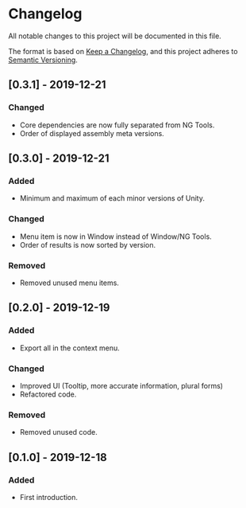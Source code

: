 # Changelog
All notable changes to this project will be documented in this file.

The format is based on [Keep a Changelog](https://keepachangelog.com/en/1.0.0/),
and this project adheres to [Semantic Versioning](https://semver.org/spec/v2.0.0.html).

## [0.3.1] - 2019-12-21
### Changed
- Core dependencies are now fully separated from NG Tools.
- Order of displayed assembly meta versions.

## [0.3.0] - 2019-12-21
### Added
- Minimum and maximum of each minor versions of Unity.

### Changed
- Menu item is now in Window instead of Window/NG Tools.
- Order of results is now sorted by version.

### Removed
- Removed unused menu items.

## [0.2.0] - 2019-12-19
### Added
- Export all in the context menu.

### Changed
- Improved UI (Tooltip, more accurate information, plural forms)
- Refactored code.

### Removed
- Removed unused code.

## [0.1.0] - 2019-12-18
### Added
- First introduction.
